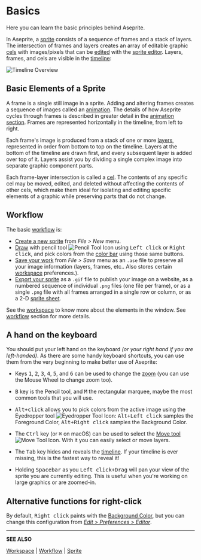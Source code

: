 # Basics

Here you can learn the basic principles behind Aseprite.

In Aseprite, a [sprite](sprite.md) consists of a sequence of frames
and a stack of layers. The intersection of frames and layers creates
an array of editable graphic [cels](cel.md) with images/pixels that
can be [edited](drawing.md) with the [sprite editor](sprite-editor.md). Layers, frames,
and cels are visible in the [timeline](timeline.md):

![Timeline Overview](sprite/sprite-components.png)

## Basic Elements of a Sprite

A frame is a single still image in a sprite. Adding and altering
frames creates a sequence of images called an
[animation](animation.md). The details of how Aseprite cycles through
frames is described in greater detail in the [animation
section](animation.md). Frames are represented horizontally in the
timeline, from left to right.

Each frame's image is produced from a stack of one or more
[layers](layers.md), represented in order from bottom to top on the
timeline. Layers at the bottom of the timeline are drawn first, and every
subsequent layer is added over top of it. Layers assist you by dividing
a single complex image into separate graphic component parts.

Each frame-layer intersection is called a [cel](cel.md). The contents
of any specific cel may be moved, edited, and deleted without
affecting the contents of other cels, which make them ideal for
isolating and editing specific elements of a graphic while preserving
parts that do not change.

## Workflow

The basic [workflow](workflow.md) is:

* [Create a new sprite](new-sprite.md) from *File > New* menu.
* [Draw](drawing.md) with pencil tool ![Pencil Tool Icon](tools/pencil-tool.png) using
  <kbd>Left click</kbd> or <kbd>Right click</kbd>, and pick colors from the
  [color bar](color-bar.md) using those same buttons.
* [Save your work](save.md) from *File > Save* menu as an
  `.ase` file to preserve all your image information (layers, frames,
  etc.. Also stores certain [workspace](workspace.md) preferences.).
* [Export your sprite](exporting.md) as a `.gif` file to publish your
  image on a website, as a numbered sequence of individual `.png`
  files (one file per frame), or as a single `.png` file with all
  frames arranged in a single row or column, or as a 2-D [sprite sheet](sprite-sheet.md).

See the [workspace](workspace.md) to know more about the elements
in the window. See [workflow](workflow.md) section for more details.

## A hand on the keyboard

You should put your left hand on the keyboard *(or your right hand if
you are left-handed)*. As there are some handy keyboard shortcuts, you
can use them from the very beginning to make better use of Aseprite:

* Keys <kbd>1</kbd>, <kbd>2</kbd>, <kbd>3</kbd>, <kbd>4</kbd>,
  <kbd>5</kbd>, and <kbd>6</kbd> can be used to change the
  [zoom](zoom.md) (you can use the Mouse Wheel to change zoom too).
* <kbd>B</kbd> key is the Pencil tool, and <kbd>M</kbd> the rectangular marquee, maybe the
  most common tools that you will use.
* <kbd>Alt+click</kbd> allows you to pick colors from the active image
  using the Eyedropper tool ![Eyedropper Tool Icon](tools/eyedropper-tool.png):
  <kbd>Alt+Left click</kbd> samples the Foreground Color,
  <kbd>Alt+Right click</kbd> samples the Background Color.
* The <kbd>Ctrl</kbd> key (or <kbd>⌘</kbd> on macOS) can be used to
  select the [Move tool](move-tool.md) ![Move Tool Icon](tools/move-tool.png).
  With it you can easily select or move layers.
* The <kbd>Tab</kbd> key hides and reveals the
  [timeline](timeline.md). If your timeline is ever missing, this is
  the fastest way to reveal it!

* Holding <kbd>Spacebar</kbd> as you <kbd>Left click+Drag</kbd> will
  pan your view of the sprite you are currently editing. This is useful when
  you're working on large graphics or are zoomed-in.

## Alternative functions for right-click

By default, <kbd>Right click</kbd> paints with the [Background Color](color-bar.md#background-color),
but you can change this configuration from [*Edit > Preferences > Editor*](right-click.md).

---

**SEE ALSO**

[Workspace](workspace.md) |
[Workflow](workflow.md) |
[Sprite](sprite.md)
